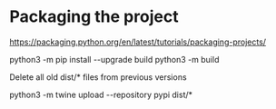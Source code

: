 # Packaging the project

https://packaging.python.org/en/latest/tutorials/packaging-projects/

python3 -m pip install --upgrade build
python3 -m build

Delete all old dist/* files from previous versions

python3 -m twine upload --repository pypi dist/*